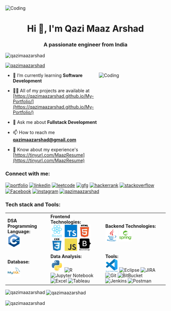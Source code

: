 <img align="center" alt="Coding" width="100%" height="300" src="https://i.postimg.cc/3NX63dV5/Twitter.png">
<h1 align="center">Hi 👋, I'm Qazi Maaz Arshad</h1>
<h3 align="center">A passionate engineer from India</h3>

<p align="left"> <img src="https://komarev.com/ghpvc/?username=qazimaazarshad&label=Profile%20views&color=0e75b6&style=flat" alt="qazimaazarshad" /> </p>

<p align="left"> <a href="https://github.com/ryo-ma/github-profile-trophy"><img src="https://github-profile-trophy.vercel.app/?username=qazimaazarshad" alt="qazimaazarshad" /></a> </p>

<img align="right" alt="Coding" width="210" height="300" src="https://media.giphy.com/media/USV0ym3bVWQJJmNu3N/giphy.gif">

- 🌱 I’m currently learning **Software Development**

- 👨‍💻 All of my projects are available at [https://qazimaazarshad.github.io/My-Portfolio/](https://qazimaazarshad.github.io/My-Portfolio/)

- 💬 Ask me about **Fullstack Development**

- 📫 How to reach me **qazimaazarshad@gmail.com**

- 📄 Know about my experience's [https://tinyurl.com/MaazResume](https://tinyurl.com/MaazResume)

<h3 align="left">Connect with me:</h3>
<p align="left">
<a href="https://qazimaazarshad.github.io/My-Portfolio/" target="_blank"><img align="center" src="https://cdn.jsdelivr.net/npm/simple-icons@3.0.1/icons/monster.svg" alt="portfolio" height="30" width="30" /></a>
<a href="https://linkedin.com/in/qazi-maaz-arshad" target="_blank"><img align="center" src="https://www.vectorlogo.zone/logos/linkedin/linkedin-tile.svg" alt="linkedin" height="30" width="30" /></a>
<a href="https://leetcode.com/qazimaazarshad" target="_blank"><img align="center" src="https://cdn.jsdelivr.net/npm/simple-icons@3.0.1/icons/leetcode.svg" alt="leetcode" height="30" width="30" /></a>
<a href="https://auth.geeksforgeeks.org/user/qazimaazarshad" target="_blank"><img align="center" src="https://cdn.jsdelivr.net/npm/simple-icons@3.0.1/icons/geeksforgeeks.svg" alt="gfg" height="30" width="30" /></a>
<a href="https://www.hackerrank.com/qazimaazarshad" target="_blank"><img align="center" src="https://cdn.jsdelivr.net/npm/simple-icons@3.0.1/icons/hackerrank.svg" alt="hackerrank" height="30" width="30" /></a>
<a href="https://stackoverflow.com/users/15159026/qazi-maaz-arshad" target="_blank"><img align="center" src="https://www.vectorlogo.zone/logos/stackoverflow/stackoverflow-icon.svg" alt="stackoverflow" height="30" width="30" /></a>
<a href="https://fb.com/qazimaaz.arshad.3" target="_blank"><img align="center" src="https://www.vectorlogo.zone/logos/facebook/facebook-tile.svg" alt="Facebook" height="30" width="30" /></a>
<a href="https://instagram.com/qazimaazarshad/" target="_blank"><img align="center" src="https://www.vectorlogo.zone/logos/instagram/instagram-icon.svg" alt="instagram" height="30" width="30" /></a>
<a href="https://twitter.com/qazimaazarshad" target="_blank"><img align="center" src="https://www.vectorlogo.zone/logos/twitter/twitter-official.svg" alt="qazimaazarshad" height="30" width="30" /></a>
</p>

<h3 align="left">Tech stack and Tools:</h3>
<table>
  <tr>
    <td>
      <strong>DSA Programming Language:</strong><br>
      <img src="https://raw.githubusercontent.com/devicons/devicon/master/icons/cplusplus/cplusplus-original.svg" alt="cplusplus" width="40" height="40"/>
    </td>
    <td>
      <strong>Frontend Technologies:</strong><br>
      <img src="https://raw.githubusercontent.com/devicons/devicon/master/icons/react/react-original-wordmark.svg" alt="ReactJS" width="40" height="40"/>
      <img src="https://raw.githubusercontent.com/devicons/devicon/master/icons/typescript/typescript-original.svg" alt="TypeScript" width="40" height="40"/>
      <img src="https://raw.githubusercontent.com/devicons/devicon/master/icons/html5/html5-original-wordmark.svg" alt="HTML5" width="40" height="40"/>
      <img src="https://raw.githubusercontent.com/devicons/devicon/master/icons/css3/css3-original-wordmark.svg" alt="CSS3" width="40" height="40"/>
      <img src="https://raw.githubusercontent.com/devicons/devicon/master/icons/javascript/javascript-original.svg" alt="JavaScript" width="40" height="40"/>
      <img src="https://raw.githubusercontent.com/devicons/devicon/master/icons/bootstrap/bootstrap-plain-wordmark.svg" alt="Bootstrap" width="40" height="40"/>
    </td>
    <td>
      <strong>Backend Technologies:</strong><br>
      <img src="https://raw.githubusercontent.com/devicons/devicon/master/icons/java/java-original.svg" alt="Java" width="40" height="40"/>
      <img src="https://raw.githubusercontent.com/devicons/devicon/master/icons/spring/spring-original-wordmark.svg" alt="Spring Boot" width="40" height="40"/>
    </td>
  </tr>
  <tr>
    <td>
      <strong>Database:</strong><br>
      <img src="https://raw.githubusercontent.com/devicons/devicon/master/icons/mysql/mysql-original-wordmark.svg" alt="MySQL" width="40" height="40"/>
    </td>
    <td>
      <strong>Data Analysis:</strong><br>
      <img src="https://raw.githubusercontent.com/devicons/devicon/master/icons/python/python-original.svg" alt="Python" width="40" height="40"/>
      <img src="https://www.r-project.org/logo/Rlogo.svg" alt="R" width="40" height="40"/>
      <img src="https://upload.wikimedia.org/wikipedia/commons/3/38/Jupyter_logo.svg" alt="Jupyter Notebook" width="40" height="40"/>
      <img src="https://cdn.cdnlogo.com/logos/m/53/microsoft-excel.svg" alt="Excel" width="40" height="40"/>
      <img src="https://cdn.cdnlogo.com/logos/t/73/tableau-software.svg" alt="Tableau" width="40" height="40"/>
    </td>
    <td>
      <strong>Tools:</strong><br>
      <img src="https://raw.githubusercontent.com/devicons/devicon/master/icons/vscode/vscode-original-wordmark.svg" alt="VS Code" width="40" height="40"/>
      <img src="https://cdn.cdnlogo.com/logos/e/57/eclipse.svg" alt="Eclipse" width="40" height="40"/>
      <img src="https://www.vectorlogo.zone/logos/atlassian_jira/atlassian_jira-icon.svg" alt="JIRA" width="40" height="40"/>
      <img src="https://www.vectorlogo.zone/logos/git-scm/git-scm-icon.svg" alt="Git" width="40" height="40"/>
      <img src="https://cdn.cdnlogo.com/logos/b/74/bitbucket-icon.svg" alt="BitBucket" width="40" height="40"/>
      <img src="https://www.vectorlogo.zone/logos/jenkins/jenkins-icon.svg" alt="Jenkins" width="40" height="40"/>
      <img src="https://www.vectorlogo.zone/logos/getpostman/getpostman-icon.svg" alt="Postman" width="40" height="40"/>
    </td>
  </tr>
</table>

<p><img align="left" src="https://github-readme-stats.vercel.app/api/top-langs?username=qazimaazarshad&show_icons=true&locale=en&layout=compact" alt="qazimaazarshad" /></p>

<p>&nbsp;<img align="center" src="https://github-readme-stats.vercel.app/api?username=qazimaazarshad&show_icons=true&locale=en" alt="qazimaazarshad" /></p>

<p><img align="center" src="https://github-readme-streak-stats.herokuapp.com/?user=qazimaazarshad&" alt="qazimaazarshad" /></p>
